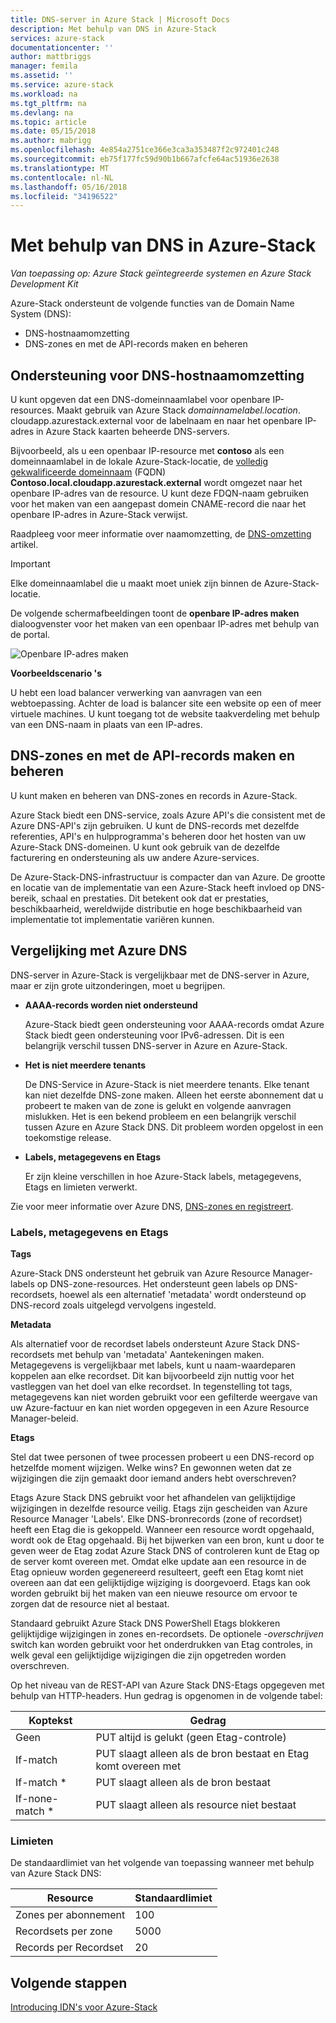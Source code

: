 ```yaml
---
title: DNS-server in Azure Stack | Microsoft Docs
description: Met behulp van DNS in Azure-Stack
services: azure-stack
documentationcenter: ''
author: mattbriggs
manager: femila
ms.assetid: ''
ms.service: azure-stack
ms.workload: na
ms.tgt_pltfrm: na
ms.devlang: na
ms.topic: article
ms.date: 05/15/2018
ms.author: mabrigg
ms.openlocfilehash: 4e854a2751ce366e3ca3a353487f2c972401c248
ms.sourcegitcommit: eb75f177fc59d90b1b667afcfe64ac51936e2638
ms.translationtype: MT
ms.contentlocale: nl-NL
ms.lasthandoff: 05/16/2018
ms.locfileid: "34196522"
---
```

# <a name="using-dns-in-azure-stack"></a>Met behulp van DNS in Azure-Stack

*Van toepassing op: Azure Stack geïntegreerde systemen en Azure Stack Development Kit*

Azure-Stack ondersteunt de volgende functies van de Domain Name System (DNS):

* DNS-hostnaamomzetting
* DNS-zones en met de API-records maken en beheren

## <a name="support-for-dns-hostname-resolution"></a>Ondersteuning voor DNS-hostnaamomzetting

U kunt opgeven dat een DNS-domeinnaamlabel voor openbare IP-resources. Maakt gebruik van Azure Stack *domainnamelabel.location*. cloudapp.azurestack.external voor de labelnaam en naar het openbare IP-adres in Azure Stack kaarten beheerde DNS-servers.

Bijvoorbeeld, als u een openbaar IP-resource met **contoso** als een domeinnaamlabel in de lokale Azure-Stack-locatie, de [volledig gekwalificeerde domeinnaam](https://en.wikipedia.org/wiki/Fully_qualified_domain_name) (FQDN)  **Contoso.local.cloudapp.azurestack.external** wordt omgezet naar het openbare IP-adres van de resource. U kunt deze FDQN-naam gebruiken voor het maken van een aangepast domein CNAME-record die naar het openbare IP-adres in Azure-Stack verwijst.

Raadpleeg voor meer informatie over naamomzetting, de [DNS-omzetting](https://docs.microsoft.com/en-us/azure/dns/dns-for-azure-services?toc=%2fazure%2fvirtual-machines%2fwindows%2ftoc.json) artikel.

> [!IMPORTANT]
> Elke domeinnaamlabel die u maakt moet uniek zijn binnen de Azure-Stack-locatie.

De volgende schermafbeeldingen toont de **openbare IP-adres maken** dialoogvenster voor het maken van een openbaar IP-adres met behulp van de portal.

![Openbare IP-adres maken](media/azure-stack-whats-new-dns/image01.png)

**Voorbeeldscenario 's**

U hebt een load balancer verwerking van aanvragen van een webtoepassing. Achter de load is balancer site een website op een of meer virtuele machines. U kunt toegang tot de website taakverdeling met behulp van een DNS-naam in plaats van een IP-adres.

## <a name="create-and-manage-dns-zones-and-records-using-the-api"></a>DNS-zones en met de API-records maken en beheren

U kunt maken en beheren van DNS-zones en records in Azure-Stack.

Azure Stack biedt een DNS-service, zoals Azure API's die consistent met de Azure DNS-API's zijn gebruiken.  U kunt de DNS-records met dezelfde referenties, API's en hulpprogramma's beheren door het hosten van uw Azure-Stack DNS-domeinen. U kunt ook gebruik van de dezelfde facturering en ondersteuning als uw andere Azure-services.

De Azure-Stack-DNS-infrastructuur is compacter dan van Azure. De grootte en locatie van de implementatie van een Azure-Stack heeft invloed op DNS-bereik, schaal en prestaties. Dit betekent ook dat er prestaties, beschikbaarheid, wereldwijde distributie en hoge beschikbaarheid van implementatie tot implementatie variëren kunnen.

## <a name="comparison-with-azure-dns"></a>Vergelijking met Azure DNS

DNS-server in Azure-Stack is vergelijkbaar met de DNS-server in Azure, maar er zijn grote uitzonderingen, moet u begrijpen.

* **AAAA-records worden niet ondersteund**

    Azure-Stack biedt geen ondersteuning voor AAAA-records omdat Azure Stack biedt geen ondersteuning voor IPv6-adressen.  Dit is een belangrijk verschil tussen DNS-server in Azure en Azure-Stack.
* **Het is niet meerdere tenants**

    De DNS-Service in Azure-Stack is niet meerdere tenants. Elke tenant kan niet dezelfde DNS-zone maken. Alleen het eerste abonnement dat u probeert te maken van de zone is gelukt en volgende aanvragen mislukken.  Het is een bekend probleem en een belangrijk verschil tussen Azure en Azure Stack DNS. Dit probleem worden opgelost in een toekomstige release.
* **Labels, metagegevens en Etags**

    Er zijn kleine verschillen in hoe Azure-Stack labels, metagegevens, Etags en limieten verwerkt.

Zie voor meer informatie over Azure DNS, [DNS-zones en registreert](../../dns/dns-zones-records.md).

### <a name="tags-metadata-and-etags"></a>Labels, metagegevens en Etags

**Tags**

Azure-Stack DNS ondersteunt het gebruik van Azure Resource Manager-labels op DNS-zone-resources. Het ondersteunt geen labels op DNS-recordsets, hoewel als een alternatief 'metadata' wordt ondersteund op DNS-record zoals uitgelegd vervolgens ingesteld.

**Metadata**

Als alternatief voor de recordset labels ondersteunt Azure Stack DNS-recordsets met behulp van 'metadata' Aantekeningen maken. Metagegevens is vergelijkbaar met labels, kunt u naam-waardeparen koppelen aan elke recordset. Dit kan bijvoorbeeld zijn nuttig voor het vastleggen van het doel van elke recordset. In tegenstelling tot tags, metagegevens kan niet worden gebruikt voor een gefilterde weergave van uw Azure-factuur en kan niet worden opgegeven in een Azure Resource Manager-beleid.

**Etags**

Stel dat twee personen of twee processen probeert u een DNS-record op hetzelfde moment wijzigen. Welke wins? En gewonnen weten dat ze wijzigingen die zijn gemaakt door iemand anders hebt overschreven?

Etags Azure Stack DNS gebruikt voor het afhandelen van gelijktijdige wijzigingen in dezelfde resource veilig. Etags zijn gescheiden van Azure Resource Manager 'Labels'. Elke DNS-bronrecords (zone of recordset) heeft een Etag die is gekoppeld. Wanneer een resource wordt opgehaald, wordt ook de Etag opgehaald. Bij het bijwerken van een bron, kunt u door te geven weer de Etag zodat Azure Stack DNS of controleren kunt de Etag op de server komt overeen met. Omdat elke update aan een resource in de Etag opnieuw worden gegenereerd resulteert, geeft een Etag komt niet overeen aan dat een gelijktijdige wijziging is doorgevoerd. Etags kan ook worden gebruikt bij het maken van een nieuwe resource om ervoor te zorgen dat de resource niet al bestaat.

Standaard gebruikt Azure Stack DNS PowerShell Etags blokkeren gelijktijdige wijzigingen in zones en-recordsets. De optionele *-overschrijven* switch kan worden gebruikt voor het onderdrukken van Etag controles, in welk geval een gelijktijdige wijzigingen die zijn opgetreden worden overschreven.

Op het niveau van de REST-API van Azure Stack DNS-Etags opgegeven met behulp van HTTP-headers. Hun gedrag is opgenomen in de volgende tabel:

| Koptekst | Gedrag|
|--------|---------|
| Geen   | PUT altijd is gelukt (geen Etag-controle)|
| If-match| PUT slaagt alleen als de bron bestaat en Etag komt overeen met|
| If-match *| PUT slaagt alleen als de bron bestaat|
| If-none-match *| PUT slaagt alleen als resource niet bestaat|

### <a name="limits"></a>Limieten

De standaardlimiet van het volgende van toepassing wanneer met behulp van Azure Stack DNS:

| Resource| Standaardlimiet|
|---------|--------------|
| Zones per abonnement| 100|
| Recordsets per zone| 5000|
| Records per Recordset| 20|

## <a name="next-steps"></a>Volgende stappen

[Introducing IDN's voor Azure-Stack](azure-stack-understanding-dns.md)

